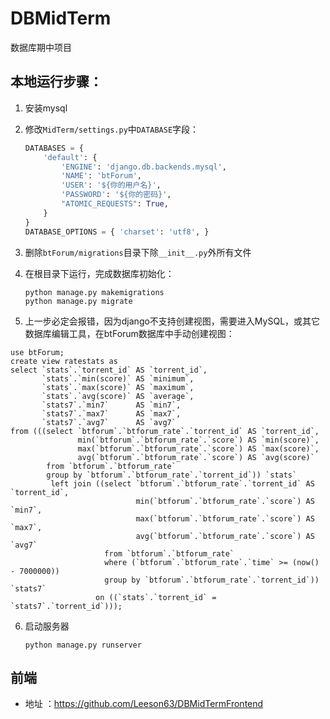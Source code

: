 # DBMidTerm
数据库期中项目

## 本地运行步骤：

1.  安装mysql

2. 修改`MidTerm/settings.py`中`DATABASE`字段：

    ```python
    DATABASES = {
        'default': {
            'ENGINE': 'django.db.backends.mysql',
            'NAME': 'btForum',
            'USER': '${你的用户名}',
            'PASSWORD': '${你的密码}',
            "ATOMIC_REQUESTS": True,
        }
    }
    DATABASE_OPTIONS = { 'charset': 'utf8', }
    ```

3.  删除`btForum/migrations`目录下除`__init__.py`外所有文件


4. 在根目录下运行，完成数据库初始化：

    ```shell
   python manage.py makemigrations
   python manage.py migrate
    ```


5. 上一步必定会报错，因为django不支持创建视图，需要进入MySQL，或其它数据库编辑工具，在btForum数据库中手动创建视图：

```mysql
use btForum;
create view ratestats as
select `stats`.`torrent_id` AS `torrent_id`,
       `stats`.`min(score)` AS `minimum`,
       `stats`.`max(score)` AS `maximum`,
       `stats`.`avg(score)` AS `average`,
       `stats7`.`min7`      AS `min7`,
       `stats7`.`max7`      AS `max7`,
       `stats7`.`avg7`      AS `avg7`
from (((select `btforum`.`btforum_rate`.`torrent_id` AS `torrent_id`,
               min(`btforum`.`btforum_rate`.`score`) AS `min(score)`,
               max(`btforum`.`btforum_rate`.`score`) AS `max(score)`,
               avg(`btforum`.`btforum_rate`.`score`) AS `avg(score)`
        from `btforum`.`btforum_rate`
        group by `btforum`.`btforum_rate`.`torrent_id`)) `stats`
         left join ((select `btforum`.`btforum_rate`.`torrent_id` AS `torrent_id`,
                            min(`btforum`.`btforum_rate`.`score`) AS `min7`,
                            max(`btforum`.`btforum_rate`.`score`) AS `max7`,
                            avg(`btforum`.`btforum_rate`.`score`) AS `avg7`
                     from `btforum`.`btforum_rate`
                     where (`btforum`.`btforum_rate`.`time` >= (now() - 7000000))
                     group by `btforum`.`btforum_rate`.`torrent_id`)) `stats7`
                   on ((`stats`.`torrent_id` = `stats7`.`torrent_id`)));
```


6. 启动服务器
    ```shell
   python manage.py runserver
    ```


## 前端

*   地址 ：https://github.com/Leeson63/DBMidTermFrontend

